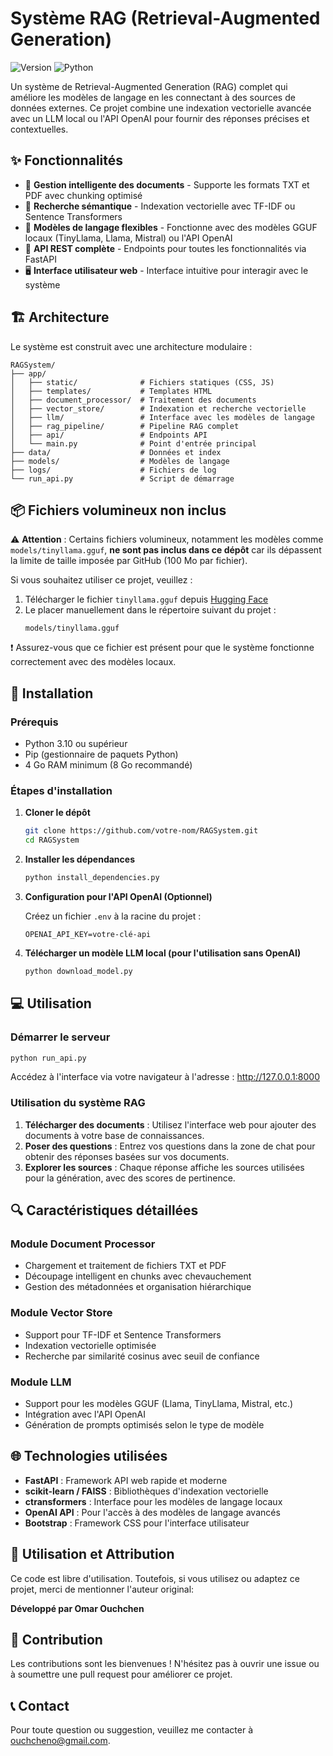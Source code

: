 # Système RAG (Retrieval-Augmented Generation)

![Version](https://img.shields.io/badge/version-1.0.0-blue.svg)
![Python](https://img.shields.io/badge/Python-3.10+-green.svg)

Un système de Retrieval-Augmented Generation (RAG) complet qui améliore les modèles de langage en les connectant à des sources de données externes. Ce projet combine une indexation vectorielle avancée avec un LLM local ou l'API OpenAI pour fournir des réponses précises et contextuelles.

## ✨ Fonctionnalités

- 📄 **Gestion intelligente des documents** - Supporte les formats TXT et PDF avec chunking optimisé
- 🔎 **Recherche sémantique** - Indexation vectorielle avec TF-IDF ou Sentence Transformers
- 🧠 **Modèles de langage flexibles** - Fonctionne avec des modèles GGUF locaux (TinyLlama, Llama, Mistral) ou l'API OpenAI
- 🔄 **API REST complète** - Endpoints pour toutes les fonctionnalités via FastAPI
- 🖥️ **Interface utilisateur web** - Interface intuitive pour interagir avec le système

## 🏗️ Architecture

Le système est construit avec une architecture modulaire :

```
RAGSystem/
├── app/
│   ├── static/              # Fichiers statiques (CSS, JS)
│   ├── templates/           # Templates HTML
│   ├── document_processor/  # Traitement des documents
│   ├── vector_store/        # Indexation et recherche vectorielle
│   ├── llm/                 # Interface avec les modèles de langage
│   ├── rag_pipeline/        # Pipeline RAG complet
│   ├── api/                 # Endpoints API
│   └── main.py              # Point d'entrée principal
├── data/                    # Données et index
├── models/                  # Modèles de langage
├── logs/                    # Fichiers de log
└── run_api.py               # Script de démarrage
```

## 📦 Fichiers volumineux non inclus

⚠️ **Attention** : Certains fichiers volumineux, notamment les modèles comme `models/tinyllama.gguf`, **ne sont pas inclus dans ce dépôt** car ils dépassent la limite de taille imposée par GitHub (100 Mo par fichier).

Si vous souhaitez utiliser ce projet, veuillez :

1. Télécharger le fichier `tinyllama.gguf` depuis [Hugging Face](https://huggingface.co/TheBloke/TinyLlama-1.1B-Chat-v1.0-GGUF/blob/main/tinyllama-1.1b-chat-v1.0.Q4_K_M.gguf)
2. Le placer manuellement dans le répertoire suivant du projet :
   ```
   models/tinyllama.gguf
   ```

❗ Assurez-vous que ce fichier est présent pour que le système fonctionne correctement avec des modèles locaux.

## 🚀 Installation

### Prérequis

- Python 3.10 ou supérieur
- Pip (gestionnaire de paquets Python)
- 4 Go RAM minimum (8 Go recommandé)

### Étapes d'installation

1. **Cloner le dépôt**
   ```bash
   git clone https://github.com/votre-nom/RAGSystem.git
   cd RAGSystem
   ```

2. **Installer les dépendances**
   ```bash
   python install_dependencies.py
   ```

3. **Configuration pour l'API OpenAI (Optionnel)**
   
   Créez un fichier `.env` à la racine du projet :
   ```
   OPENAI_API_KEY=votre-clé-api
   ```

4. **Télécharger un modèle LLM local (pour l'utilisation sans OpenAI)**
   ```bash
   python download_model.py
   ```

## 💻 Utilisation

### Démarrer le serveur

```bash
python run_api.py
```

Accédez à l'interface via votre navigateur à l'adresse : http://127.0.0.1:8000

### Utilisation du système RAG

1. **Télécharger des documents** : Utilisez l'interface web pour ajouter des documents à votre base de connaissances.
2. **Poser des questions** : Entrez vos questions dans la zone de chat pour obtenir des réponses basées sur vos documents.
3. **Explorer les sources** : Chaque réponse affiche les sources utilisées pour la génération, avec des scores de pertinence.

## 🔍 Caractéristiques détaillées

### Module Document Processor

- Chargement et traitement de fichiers TXT et PDF
- Découpage intelligent en chunks avec chevauchement
- Gestion des métadonnées et organisation hiérarchique

### Module Vector Store

- Support pour TF-IDF et Sentence Transformers
- Indexation vectorielle optimisée
- Recherche par similarité cosinus avec seuil de confiance

### Module LLM

- Support pour les modèles GGUF (Llama, TinyLlama, Mistral, etc.)
- Intégration avec l'API OpenAI
- Génération de prompts optimisés selon le type de modèle

## 🌐 Technologies utilisées

- **FastAPI** : Framework API web rapide et moderne
- **scikit-learn / FAISS** : Bibliothèques d'indexation vectorielle
- **ctransformers** : Interface pour les modèles de langage locaux
- **OpenAI API** : Pour l'accès à des modèles de langage avancés
- **Bootstrap** : Framework CSS pour l'interface utilisateur

## 📜 Utilisation et Attribution

Ce code est libre d'utilisation. Toutefois, si vous utilisez ou adaptez ce projet, merci de mentionner l'auteur original:

**Développé par Omar Ouchchen**

## 👥 Contribution

Les contributions sont les bienvenues ! N'hésitez pas à ouvrir une issue ou à soumettre une pull request pour améliorer ce projet.

## 📞 Contact

Pour toute question ou suggestion, veuillez me contacter à [ouchcheno@gmail.com](mailto:ouchcheno@gmail.com).
